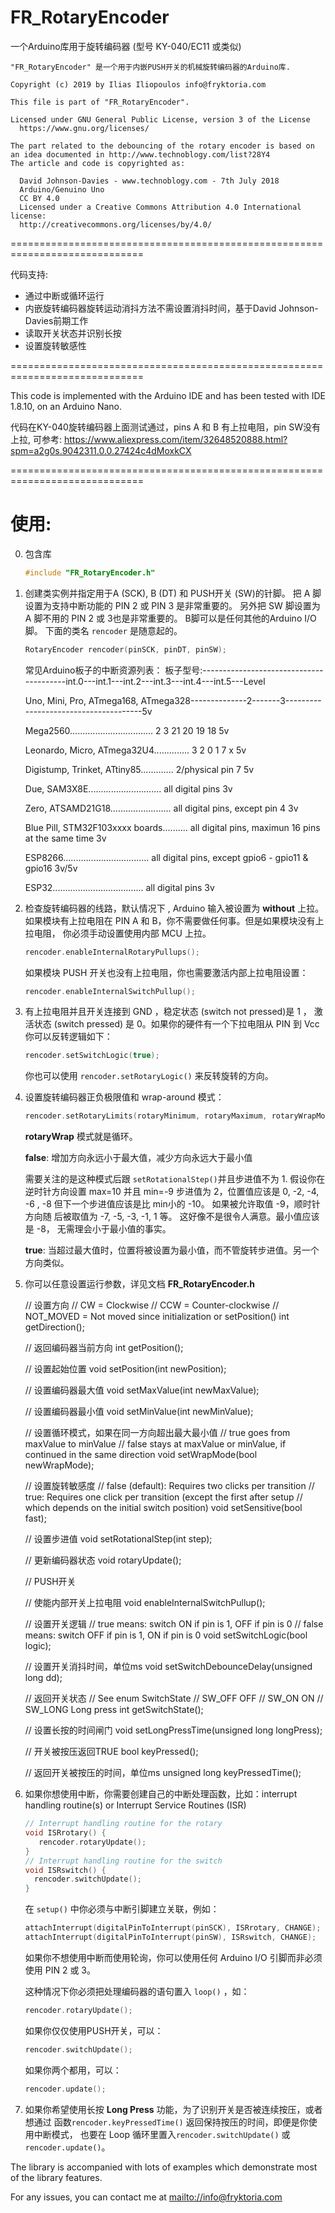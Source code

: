 # FR_RotaryEncoder
一个Arduino库用于旋转编码器 (型号 KY-040/EC11 或类似)

    "FR_RotaryEncoder" 是一个用于内嵌PUSH开关的机械旋转编码器的Arduino库.
    
    Copyright (c) 2019 by Ilias Iliopoulos info@fryktoria.com

    This file is part of "FR_RotaryEncoder".

    Licensed under GNU General Public License, version 3 of the License
      https://www.gnu.org/licenses/  

    The part related to the debouncing of the rotary encoder is based on
    an idea documented in http://www.technoblogy.com/list?28Y4 
    The article and code is copyrighted as:

      David Johnson-Davies - www.technoblogy.com - 7th July 2018
      Arduino/Genuino Uno   
      CC BY 4.0
      Licensed under a Creative Commons Attribution 4.0 International license: 
      http://creativecommons.org/licenses/by/4.0/  

  =============================================================================

代码支持:

   * 通过中断或循环运行
   * 内嵌旋转编码器旋转运动消抖方法不需设置消抖时间，基于David Johnson-Davies前期工作
   * 读取开关状态并识别长按
   * 设置旋转敏感性

  =============================================================================

  This code is implemented with the Arduino IDE and has been tested with 
  IDE 1.8.10, on an Arduino Nano.  

  代码在KY-040旋转编码器上面测试通过，pins A 和 B 有上拉电阻，pin SW没有上拉, 可参考:
  https://www.aliexpress.com/item/32648520888.html?spm=a2g0s.9042311.0.0.27424c4dMoxkCX 
 
  =============================================================================

#  使用:

0. 包含库

      ```c++
      #include "FR_RotaryEncoder.h"
      ```

1. 创建类实例并指定用于A (SCK), B (DT) 和 PUSH开关 (SW)的针脚。
     把 A 脚设置为支持中断功能的 PIN 2 或 PIN 3 是非常重要的。
     另外把 SW 脚设置为 A 脚不用的 PIN 2 或 3也是非常重要的。 
     B脚可以是任何其他的Arduino I/O 脚。
     下面的类名 `rencoder` 是随意起的。

      ```c++
      RotaryEncoder rencoder(pinSCK, pinDT, pinSW);
      ```
      
     常见Arduino板子的中断资源列表：
     板子型号:----------------------------------------int.0---int.1---int.2---int.3---int.4---int.5---Level
     
     Uno, Mini, Pro, ATmega168, ATmega328--------------2-------3--------------------------------------5v
     
     Mega2560................................. 2      3      21      20     19    18               5v
     
     Leonardo, Micro, ATmega32U4.............. 3      2      0       1      7     x                5v
     
     Digistump, Trinket, ATtiny85............. 2/physical pin 7                                    5v
     
     Due, SAM3X8E............................. all digital pins                                    3v
     
     Zero, ATSAMD21G18........................ all digital pins, except pin 4                      3v
     
     Blue Pill, STM32F103xxxx boards.......... all digital pins, maximun 16 pins at the same time  3v
     
     ESP8266.................................. all digital pins, except gpio6 - gpio11 & gpio16    3v/5v
     
     ESP32.................................... all digital pins                                    3v

2. 检查旋转编码器的线路，默认情况下 , Arduino 输入被设置为 **without** 上拉。
     如果模块有上拉电阻在 PIN A 和 B，你不需要做任何事。但是如果模块没有上拉电阻，
     你必须手动设置使用内部 MCU 上拉。

      ```c++
      rencoder.enableInternalRotaryPullups(); 
      ```

    如果模块 PUSH 开关也没有上拉电阻，你也需要激活内部上拉电阻设置：

      ```c++
      rencoder.enableInternalSwitchPullup(); 
      ```

3. 有上拉电阻并且开关连接到 GND ，稳定状态 (switch not pressed)是 1 ，
     激活状态 (switch pressed) 是 0。如果你的硬件有一个下拉电阻从 PIN 到 Vcc 
     你可以反转逻辑如下：

      ```c++
      rencoder.setSwitchLogic(true);
      ```

      你也可以使用 `rencoder.setRotaryLogic()` 来反转旋转的方向。

4. 设置旋转编码器正负极限值和 wrap-around 模式：

      ```c++
      rencoder.setRotaryLimits(rotaryMinimum, rotaryMaximum, rotaryWrapMode);
      ```

    **rotaryWrap** 模式就是循环。

    **false**: 增加方向永远小于最大值，减少方向永远大于最小值

    需要关注的是这种模式后跟 `setRotationalStep()`并且步进值不为 1. 假设你在
    逆时针方向设置 max=10 并且 min=-9 步进值为 2，位置值应该是 0, -2, -4, -6
    , -8 但下一个步进值应该是比 min小的 -10。 如果被允许取值 -9，顺时针方向随
    后被取值为 -7, -5, -3, -1, 1 等。 这好像不是很令人满意。最小值应该是 -8，
    无需理会小于最小值的事实。

    **true**: 当超过最大值时，位置将被设置为最小值，而不管旋转步进值。另一个方向类似。

5. 你可以任意设置运行参数，详见文档 **FR_RotaryEncoder.h**

    // 设置方向
    // CW = Clockwise 
    // CCW = Counter-clockwise 
    // NOT_MOVED = Not moved since initialization or setPosition()
	int getDirection();

	// 返回编码器当前方向
	int getPosition();

	// 设置起始位置
	void setPosition(int newPosition);

	// 设置编码器最大值
	void setMaxValue(int newMaxValue);

	// 设置编码器最小值
	void setMinValue(int newMinValue);

	// 设置循环模式，如果在同一方向超出最大最小值
    //   true goes from maxValue to minValue
    //   false stays at maxValue or minValue, if continued in the same direction 
	void setWrapMode(bool newWrapMode);

    // 设置旋转敏感度
    // false (default): Requires two clicks per transition
    // true: Requires one click per transition (except the first after setup 
    // which depends on the initial switch position) 
    void setSensitive(bool fast);

    // 设置步进值
    void setRotationalStep(int step);

    // 更新编码器状态
    void rotaryUpdate();

    // PUSH开关

    // 使能内部开关上拉电阻
    void enableInternalSwitchPullup();

    // 设置开关逻辑
    //  true means:  switch ON if pin is 1, OFF if pin is 0
    //  false means: switch OFF if pin is 1, ON if pin is 0
    void setSwitchLogic(bool logic);

    // 设置开关消抖时间，单位ms
    void setSwitchDebounceDelay(unsigned long dd);

    // 返回开关状态
    // See enum SwitchState
    //   SW_OFF OFF
    //   SW_ON ON
    //   SW_LONG Long press
    int getSwitchState(); 

    // 设置长按的时间闸门
    void setLongPressTime(unsigned long longPress);

    // 开关被按压返回TRUE
    bool keyPressed();

    // 返回开关被按压的时间，单位ms
    unsigned long keyPressedTime();

6. 如果你想使用中断，你需要创建自己的中断处理函数，比如：interrupt handling routine(s) or Interrupt Service Routines (ISR)

      ```c++
      // Interrupt handling routine for the rotary
      void ISRrotary() {
         rencoder.rotaryUpdate();
      }
      // Interrupt handling routine for the switch
      void ISRswitch() {
        rencoder.switchUpdate();
      }
      ```

     在 `setup()` 中你必须与中断引脚建立关联，例如：


      ```c++
      attachInterrupt(digitalPinToInterrupt(pinSCK), ISRrotary, CHANGE);
      attachInterrupt(digitalPinToInterrupt(pinSW), ISRswitch, CHANGE);
      ```


     如果你不想使用中断而使用轮询，你可以使用任何 Arduino I/O 引脚而非必须使用 PIN 2 或 3。

     这种情况下你必须把处理编码器的语句置入 `loop()` ，如：

      ```c++
      rencoder.rotaryUpdate();
      ```

     如果你仅仅使用PUSH开关，可以：

      ```c++
      rencoder.switchUpdate();
      ```

     如果你两个都用，可以：

      ```c++
      rencoder.update();
      ```

7. 如果你希望使用长按 **Long Press** 功能，为了识别开关是否被连续按压，或者想通过
       函数`rencoder.keyPressedTime()` 返回保持按压的时间，即便是你使用中断模式，
       也要在 Loop 循环里置入`rencoder.switchUpdate()` 或 `rencoder.update()`。 

The library is accompanied with lots of examples which demonstrate most of the library
  features.   
  
For any issues, you can contact me at <mailto://info@fryktoria.com>       

